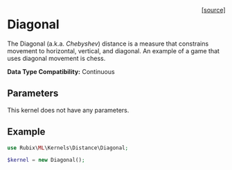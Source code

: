 <span style="float:right;"><a href="https://github.com/RubixML/RubixML/blob/master/src/Kernels/Distance/Diagonal.php">[source]</a></span>

# Diagonal
The Diagonal (a.k.a. *Chebyshev*) distance is a measure that constrains movement to horizontal, vertical, and diagonal. An example of a game that uses diagonal movement is chess.

**Data Type Compatibility:** Continuous

## Parameters
This kernel does not have any parameters.

## Example
```php
use Rubix\ML\Kernels\Distance\Diagonal;

$kernel = new Diagonal();
```
